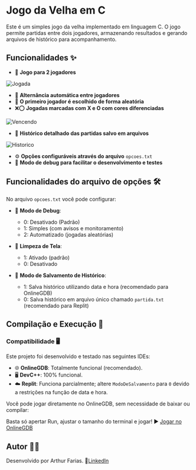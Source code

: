 # Jogo da Velha em C

Este é um simples jogo da velha implementado em linguagem C. O jogo permite partidas entre dois jogadores, armazenando resultados e gerando arquivos de histórico para acompanhamento.

## Funcionalidades ✨

- 👥 **Jogo para 2 jogadores**
  
![Jogada](https://github.com/user-attachments/assets/822c1e75-e304-4d02-9028-f5c3a10b3d5f)

- 🔄 **Alternância automática entre jogadores**
- 🎲 **O primeiro jogador é escolhido de forma aleatória**
- ❌⭕ **Jogadas marcadas com X e O com cores diferenciadas**

![Vencendo](https://github.com/user-attachments/assets/bbf12ab4-e553-4814-aba6-b9fa7612d503)

- 📝 **Histórico detalhado das partidas salvo em arquivos**

![Historico](https://github.com/user-attachments/assets/14e5eedb-23ca-4b29-98a8-880c4993cafd)
  
- ⚙️ **Opções configuráveis através do arquivo** `opcoes.txt`
- 🐛 **Modo de debug para facilitar o desenvolvimento e testes**

## Funcionalidades do arquivo de opções 🛠️

No arquivo `opcoes.txt` você pode configurar:

- 🐞 **Modo de Debug**:

  - 0: Desativado (Padrão)
  - 1: Simples (com avisos e monitoramento)
  - 2: Automatizado (jogadas aleatórias)

- 🧹 **Limpeza de Tela**:

  - 1: Ativado (padrão)
  - 0: Desativado

- 💾 **Modo de Salvamento de Histórico**:

  - 1: Salva histórico utilizando data e hora (recomendado para OnlineGDB)
  - 0: Salva histórico em arquivo único chamado `partida.txt` (recomendado para Replit)

## Compilação e Execução 🚀

### Compatibilidade 🖥️

Este projeto foi desenvolvido e testado nas seguintes IDEs:

- 🌐 **OnlineGDB**: Totalmente funcional (recomendado).
- 🖥️ **DevC++**: 100% funcional.
- ☁️ **Replit**: Funciona parcialmente; altere `ModoDeSalvamento` para `0` devido a restrições na função de data e hora.

Você pode jogar diretamente no OnlineGDB, sem necessidade de baixar ou compilar:

Basta só apertar Run, ajustar o tamanho do terminal e jogar!
▶️ [Jogar no OnlineGDB](https://onlinegdb.com/FfUwJYwDy)

## Autor 👨‍💻

Desenvolvido por Arthur Farias.
🛜[LinkedIn](https://www.linkedin.com/in/arthur-farias-507245272/)
